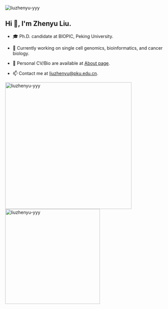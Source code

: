 <p align="left"> <img src="https://komarev.com/ghpvc/?username=liuzhenyu-yyy&label=Profile%20Views&color=8dd3c7&style=flat" alt="liuzhenyu-yyy" /> </p>

## Hi 👋, I'm Zhenyu Liu.

- 🎓 Ph.D. candidate at BIOPIC, Peking University.

- 🔭 Currently working on single cell genomics, bioinformatics, and cancer biology.

- 📝 Personal CV/Bio are available at [About page](https://tc17-liuzhenyu.space/tabs/about.html).

- 📫 Contact me at liuzhenyu@pku.edu.cn.

<img align="center" src="https://github-readme-stats-git-masterrstaa-rickstaa.vercel.app/api?username=liuzhenyu-yyy&show_icons=true&locale=en&count_private=true" alt="liuzhenyu-yyy" width=400/>
<img align="left" src="https://github-readme-stats-git-masterrstaa-rickstaa.vercel.app/api/top-langs?username=liuzhenyu-yyy&show_icons=true&count_private=true&locale=en&layout=compact&langs_count=6&exclude_repo=WithHer" alt="liuzhenyu-yyy" width=300/>

